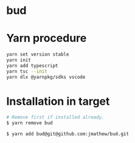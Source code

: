 # bud

# Yarn procedure
```sh
yarn set version stable
yarn init
yarn add typescript
yarn tsc --init
yarn dlx @yarnpkg/sdks vscode
```

# Installation in target
```sh
# Remove first if installed already.
$ yarn remove bud

$ yarn add bud@git@github.com:jmathew/bud.git
```
